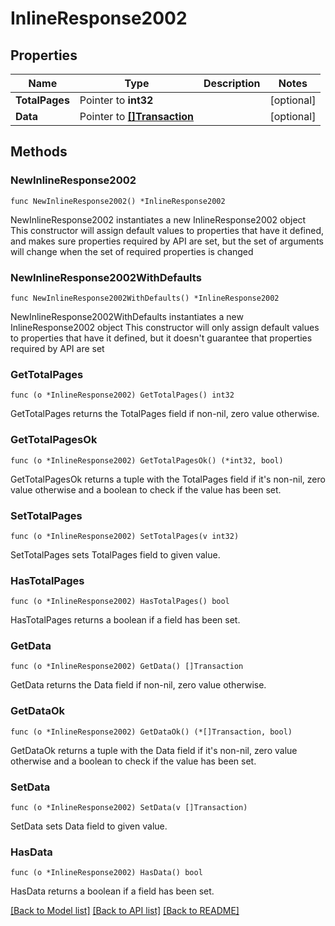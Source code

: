 # InlineResponse2002

## Properties

Name | Type | Description | Notes
------------ | ------------- | ------------- | -------------
**TotalPages** | Pointer to **int32** |  | [optional] 
**Data** | Pointer to [**[]Transaction**](Transaction.md) |  | [optional] 

## Methods

### NewInlineResponse2002

`func NewInlineResponse2002() *InlineResponse2002`

NewInlineResponse2002 instantiates a new InlineResponse2002 object
This constructor will assign default values to properties that have it defined,
and makes sure properties required by API are set, but the set of arguments
will change when the set of required properties is changed

### NewInlineResponse2002WithDefaults

`func NewInlineResponse2002WithDefaults() *InlineResponse2002`

NewInlineResponse2002WithDefaults instantiates a new InlineResponse2002 object
This constructor will only assign default values to properties that have it defined,
but it doesn't guarantee that properties required by API are set

### GetTotalPages

`func (o *InlineResponse2002) GetTotalPages() int32`

GetTotalPages returns the TotalPages field if non-nil, zero value otherwise.

### GetTotalPagesOk

`func (o *InlineResponse2002) GetTotalPagesOk() (*int32, bool)`

GetTotalPagesOk returns a tuple with the TotalPages field if it's non-nil, zero value otherwise
and a boolean to check if the value has been set.

### SetTotalPages

`func (o *InlineResponse2002) SetTotalPages(v int32)`

SetTotalPages sets TotalPages field to given value.

### HasTotalPages

`func (o *InlineResponse2002) HasTotalPages() bool`

HasTotalPages returns a boolean if a field has been set.

### GetData

`func (o *InlineResponse2002) GetData() []Transaction`

GetData returns the Data field if non-nil, zero value otherwise.

### GetDataOk

`func (o *InlineResponse2002) GetDataOk() (*[]Transaction, bool)`

GetDataOk returns a tuple with the Data field if it's non-nil, zero value otherwise
and a boolean to check if the value has been set.

### SetData

`func (o *InlineResponse2002) SetData(v []Transaction)`

SetData sets Data field to given value.

### HasData

`func (o *InlineResponse2002) HasData() bool`

HasData returns a boolean if a field has been set.


[[Back to Model list]](../README.md#documentation-for-models) [[Back to API list]](../README.md#documentation-for-api-endpoints) [[Back to README]](../README.md)


